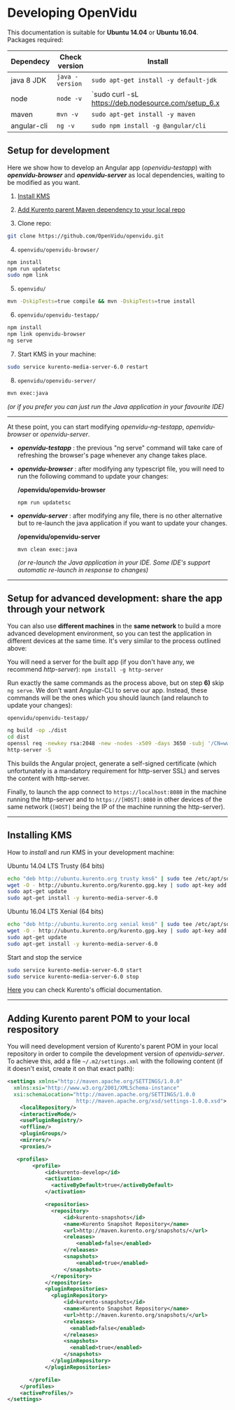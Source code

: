 
Developing OpenVidu
===================

This documentation is suitable for **Ubuntu 14.04** or **Ubuntu 16.04**. Packages required:

| Dependecy     | Check version   | Install                               |
| ------------- | --------------- |-------------------------------------- |
| java 8 JDK    | `java -version` | `sudo apt-get install -y default-jdk` |
| node          | `node -v`       | `sudo curl -sL https://deb.nodesource.com/setup_6.x | sudo bash -`<br>`sudo apt-get install -y nodejs` |
| maven         | `mvn -v`        | `sudo apt-get install -y maven`       |
| angular-cli   | `ng -v`         | `sudo npm install -g @angular/cli`    |


Setup for development
------------------

Here we show how to develop an Angular app (_openvidu-testapp_) with ***openvidu-browser*** and ***openvidu-server*** as local dependencies, waiting to be modified as you want.

1) [Install KMS](#installing-kms)

2) [Add Kurento parent Maven dependency to your local repo](#adding-kurento-parent-pom-to-your-local-respository)

3) Clone repo:

```bash
git clone https://github.com/OpenVidu/openvidu.git
```

4) `openvidu/openvidu-browser/`

```bash
npm install
npm run updatetsc
sudo npm link
```

5) `openvidu/`

```bash
mvn -DskipTests=true compile && mvn -DskipTests=true install
```

6) `openvidu/openvidu-testapp/`

```bash
npm install
npm link openvidu-browser
ng serve
```

7) Start KMS in your machine:

```bash
sudo service kurento-media-server-6.0 restart
```

8) `openvidu/openvidu-server/`

```bash
mvn exec:java
```

*(or if you prefer you can just run the Java application in your favourite IDE)*


----------


At these point, you can start modifying *openvidu-ng-testapp*, *openvidu-browser* or *openvidu-server*.

 - **_openvidu-testapp_** :  the previous "ng serve" command will take care of refreshing the browser's page whenever any change takes place.

 - **_openvidu-browser_** : after modifying any typescript file, you will need to run the following command to update your changes:
 
    **/openvidu/openvidu-browser** 

    ``` 
    npm run updatetsc
    ```

 - **_openvidu-server_** : after modifying any file, there is no other alternative but to re-launch the java application if you want to update your changes.

    **/openvidu/openvidu-server**

    ``` 
    mvn clean exec:java
    ```

    *(or re-launch the Java application in your IDE. Some IDE's support automatic re-launch in response to changes)*

---

Setup for advanced development: share the app through your network
------------------
You can also use **different machines** in the **same network** to build a more advanced development environment, so you can test the application in different devices at the same time. It's very similar to the process outlined above:

You will need a server for the built app (if you don't have any, we recommend *http-server*):
```npm install -g http-server```

Run exactly the same commands as the process above, but on step **6)** skip `ng serve`. We don't want Angular-CLI to serve our app. Instead, these commands will be the ones which you should launch (and relaunch to update your changes):

`openvidu/openvidu-testapp/`

```bash
ng build -op ./dist
cd dist
openssl req -newkey rsa:2048 -new -nodes -x509 -days 3650 -subj '/CN=www.mydom.com/O=My Company LTD./C=US' -keyout key.pem -out cert.pem
http-server -S
```

This builds the Angular project, generate a self-signed certificate (which unfortunately is a mandatory requirement for http-server SSL) and serves the content with http-server.

Finally, to launch the app connect to `https://localhost:8080` in the machine running the http-server and to `https://[HOST]:8080` in other devices of the same network (`[HOST]` being the IP of the machine running the http-server).

---

Installing KMS
------------------

How to *install* and *run* KMS in your development machine:

Ubuntu 14.04 LTS Trusty (64 bits)

```bash
echo "deb http://ubuntu.kurento.org trusty kms6" | sudo tee /etc/apt/sources.list.d/kurento.list
wget -O - http://ubuntu.kurento.org/kurento.gpg.key | sudo apt-key add -
sudo apt-get update
sudo apt-get install -y kurento-media-server-6.0
```

Ubuntu 16.04 LTS Xenial (64 bits)

```bash
echo "deb http://ubuntu.kurento.org xenial kms6" | sudo tee /etc/apt/sources.list.d/kurento.list
wget -O - http://ubuntu.kurento.org/kurento.gpg.key | sudo apt-key add -
sudo apt-get update
sudo apt-get install -y kurento-media-server-6.0
```

Start and stop the service

```bash
sudo service kurento-media-server-6.0 start
sudo service kurento-media-server-6.0 stop
```

[Here](http://doc-kurento.readthedocs.io/en/stable/installation_guide.html) you can check Kurento's official documentation.

---

Adding Kurento parent POM to your local respository
------------------

You will need development version of Kurento's parent POM in your local repository in order to compile the development version of _openvidu-server_. To achieve this, add a file `~/.m2/settings.xml` with the following content (if it doesn't exist, create it on that exact path):

```xml
<settings xmlns="http://maven.apache.org/SETTINGS/1.0.0"
  xmlns:xsi="http://www.w3.org/2001/XMLSchema-instance"
  xsi:schemaLocation="http://maven.apache.org/SETTINGS/1.0.0
                      http://maven.apache.org/xsd/settings-1.0.0.xsd">
    <localRepository/>
    <interactiveMode/>
    <usePluginRegistry/>
    <offline/>
    <pluginGroups/>
    <mirrors/>
    <proxies/>

   <profiles>
        <profile>
            <id>kurento-develop</id>
            <activation>
              <activeByDefault>true</activeByDefault>
            </activation>

            <repositories>
              <repository>
                  <id>kurento-snapshots</id>
                  <name>Kurento Snapshot Repository</name>
                  <url>http://maven.kurento.org/snapshots/</url>
                  <releases>
                      <enabled>false</enabled>
                  </releases>
                  <snapshots>
                      <enabled>true</enabled>
                  </snapshots>
              </repository>
            </repositories>
            <pluginRepositories>
              <pluginRepository>
                  <id>kurento-snapshots</id>
                  <name>Kurento Snapshot Repository</name>
                  <url>http://maven.kurento.org/snapshots/</url>
                  <releases>
                    <enabled>false</enabled>
                  </releases>
                  <snapshots>
                    <enabled>true</enabled>
                  </snapshots>
              </pluginRepository>
            </pluginRepositories>

       </profile>
    </profiles>
    <activeProfiles/>
</settings>
```